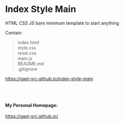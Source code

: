 # Index Style Main

HTML CSS JS bare minimum template to start anything

Contain:

> index.html </br>
> style.css </br>
> reset.css </br>
> main.js </br>
> README.md </br>
> .gitignore </br>

https://gael-src.github.io/index-style-main

</br>
</br>

#### My Personal Homepage:

https://gael-src.github.io/
